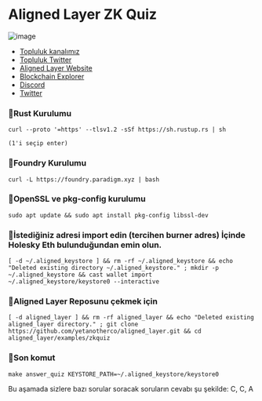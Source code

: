 # Aligned Layer ZK Quiz 

![image](https://github.com/molla202/AlignedLayer/assets/91562185/cb9fca1a-a370-4aee-b41d-546d27c4523b)



</h1>


 * [Topluluk kanalımız](https://t.me/corenodechat)<br>
 * [Topluluk Twitter](https://twitter.com/corenodeHQ)<br>
 * [Aligned Layer Website](https://alignedlayer.com/)<br>
 * [Blockchain Explorer](https://explorer.corenodehq.com/Alignedlayer-Testnet)<br>
 * [Discord](https://discord.gg/zHsXryD7)<br>
 * [Twitter](https://twitter.com/alignedlayer)<br>

### 🚧Rust Kurulumu
```
curl --proto '=https' --tlsv1.2 -sSf https://sh.rustup.rs | sh

(1'i seçip enter)
```

### 🚧Foundry Kurulumu
```
curl -L https://foundry.paradigm.xyz | bash
```

### 🚧OpenSSL ve pkg-config kurulumu
```
sudo apt update && sudo apt install pkg-config libssl-dev
```

### 🚧İstediğiniz adresi import edin (tercihen burner adres) İçinde Holesky Eth bulunduğundan emin olun.
```
[ -d ~/.aligned_keystore ] && rm -rf ~/.aligned_keystore && echo "Deleted existing directory ~/.aligned_keystore." ; mkdir -p ~/.aligned_keystore && cast wallet import ~/.aligned_keystore/keystore0 --interactive
```

### 🚧Aligned Layer Reposunu çekmek için
```
[ -d aligned_layer ] && rm -rf aligned_layer && echo "Deleted existing aligned_layer directory." ; git clone https://github.com/yetanotherco/aligned_layer.git && cd aligned_layer/examples/zkquiz
```

### 🚧Son komut
```
make answer_quiz KEYSTORE_PATH=~/.aligned_keystore/keystore0
```

Bu aşamada sizlere bazı sorular soracak soruların cevabı şu şekilde: C, C, A
